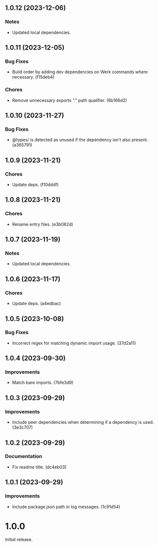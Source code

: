 ## 1.0.12 (2023-12-06)

### Notes

- Updated local dependencies.

## 1.0.11 (2023-12-05)

### Bug Fixes

- Build order by adding dev dependencies on Werk commands where necessary. (f15deb4)

### Chores

- Remove unnecessary exports "." path qualifier. (6b166d2)

## 1.0.10 (2023-11-27)

### Bug Fixes

- @types/<name> is detected as unused if the <name> dependency isn't also present. (a365791)

## 1.0.9 (2023-11-21)

### Chores

- Update deps. (f10dddf)

## 1.0.8 (2023-11-21)

### Chores

- Rename entry files. (e3b082d)

## 1.0.7 (2023-11-19)

### Notes

- Updated local dependencies.

## 1.0.6 (2023-11-17)

### Chores

- Update deps. (a4edbac)

## 1.0.5 (2023-10-08)

### Bug Fixes

- Incorrect regex for matching dynamic import usage. (37d2a11)

## 1.0.4 (2023-09-30)

### Improvements

- Match bare imports. (7bfe3d9)

## 1.0.3 (2023-09-29)

### Improvements

- Include peer dependencies when determining if a dependency is used. (3e3c707)

## 1.0.2 (2023-09-29)

### Documentation

- Fix readme title. (dc4eb03)

## 1.0.1 (2023-09-29)

### Improvements

- Include package.json path in log messages. (1c91d54)

# 1.0.0

Initial release.
